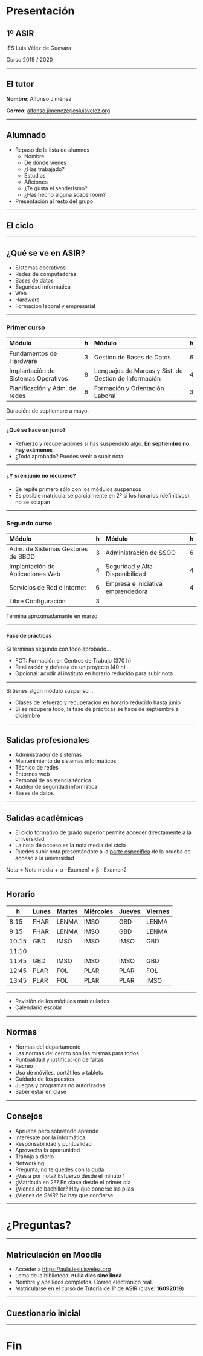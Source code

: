 # Presentación

## 1º ASIR

IES Luis Vélez de Guevara

Curso 2019 / 2020

---

## El tutor

**Nombre**: Alfonso Jiménez

**Correo**: <a href="mailto:alfonso.jimenez@iesluisvelez.org" >alfonso.jimenez@iesluisvelez.org</a>

---

## Alumnado

- Repaso de la lista de alumnos <!-- .element: class="fragment" -->
  - Nombre
  - De dónde vienes
  - ¿Has trabajado?
  - Estudios
  - Aficiones
  - ¿Te gusta el senderismo?
  - ¿Has hecho alguna scape room?
- Presentación al resto del grupo <!-- .element: class="fragment" -->

---

## El ciclo

------

## ¿Qué se ve en ASIR? 

- Sistemas operativos <!-- .element: class="fragment" -->
- Redes de computadoras <!-- .element: class="fragment" -->
- Bases de datos <!-- .element: class="fragment" -->
- Seguridad informática <!-- .element: class="fragment" -->
- Web <!-- .element: class="fragment" -->
- Hardware <!-- .element: class="fragment" -->
- Formación laboral y empresarial <!-- .element: class="fragment" -->

------

### Primer curso

| Módulo                                  |  h  | Módulo                                                   |  h  |
| :-------------------------------------- | :-: | :------------------------------------------------------- | :-: |
| Fundamentos de Hardware                 |  3  | Gestión de Bases de Datos                                |  6  |
| Implantación de Sistemas Operativos     |  8  | Lenguajes de Marcas y Sist. de Gestión de Información    |  4  |
| Planificación y Adm. de redes           |  6  | Formación y Orientación Laboral                          |  3  |

Duración: de septiembre a mayo.

------

#### ¿Qué se hace en junio?

- Refuerzo y recuperaciones si has suspendido algo. **En septiembre no hay exámenes** <!-- .element: class="fragment" -->
- ¿Todo aprobado? Puedes venir a subir nota <!-- .element: class="fragment" -->

------

#### ¿Y si en junio no recupero?

- Se repite primero sólo con los módulos suspensos <!-- .element: class="fragment" -->
- Es posible matricularse parcialmente en 2º si los horarios (definitivos) no se solapan <!-- .element: class="fragment" -->

------

### Segundo curso

| Módulo                            |  h  | Módulo                             |  h  |
| :-------------------------------- | :-: | :--------------------------------- | :-: |
| Adm. de Sistemas Gestores de BBDD |  3  | Administración de SSOO             |  6  |
| Implantación de Aplicaciones Web  |  4  | Seguridad y Alta Disponibilidad    |  4  |
| Servicios de Red e Internet       |  6  | Empresa e iniciativa emprendedora  |  4  |
| Libre Configuración               |  3  |                                    |     | 

Termina aproximadamante en marzo

------

#### Fase de prácticas

Si terminas segundo con todo aprobado...

- <!-- .element: class="fragment" --> FCT: Formación en Centros de Trabajo (370 h)
- <!-- .element: class="fragment" --> Realización y defensa de un proyecto (40 h) 
- <!-- .element: class="fragment" --> Opcional: acudir al instituto en horario reducido para subir nota

------

Si tienes algún módulo suspenso...

- Clases de refuerzo y recuperación en horario reducido hasta junio <!-- .element: class="fragment" -->
- Si se recupera todo, la fase de prácticas se hace de septiembre a diciembre <!-- .element: class="fragment" -->

------

## Salidas profesionales 

- Administrador de sistemas <!-- .element: class="fragment" -->
- Mantenimiento de sistemas informáticos <!-- .element: class="fragment" -->
- Técnico de redes <!-- .element: class="fragment" -->
- Entornos web <!-- .element: class="fragment" -->
- Personal de asistencia técnica <!-- .element: class="fragment" -->
- Auditor de seguridad informática <!-- .element: class="fragment" -->
- Bases de datos <!-- .element: class="fragment" -->

------

## Salidas académicas 


- <!-- .element: class="fragment" --> El ciclo formativo de grado superior permite acceder directamente a la universidad  
- <!-- .element: class="fragment" --> La nota de acceso es la nota media del ciclo  
- <!-- .element: class="fragment" --> Puedes subir nota presentándote a la <a href="http://www.juntadeandalucia.es/economiayconocimiento/sguit/?q=grados&d=g_b_parametros_top.php">parte específica</a> de la prueba de acceso a la universidad

Nota = Nota media + α · Examen1 + β · Examen2  

<!-- .element: class="fragment" -->

---

## Horario

| h     | Lunes | Martes | Miércoles | Jueves | Viernes |
| ----- | ----- | ------ | --------- | ------ | ------- |
| 8:15  |  FHAR |  LENMA |   IMSO    | GBD    |  LENMA  |
| 9:15  |  FHAR |  LENMA |   IMSO    | GBD    |  LENMA  |
| 10:15 |  GBD  |  IMSO  |   IMSO    | IMSO   |   GBD   |
| 11:10 |       |        |           |        |         |
| 11:45 |  GBD  |  IMSO  |   IMSO    | IMSO   |   GBD   |
| 12:45 |  PLAR |  FOL   |   PLAR    | PLAR   |   FOL   |
| 13:45 |  PLAR |  FOL   |   PLAR    | PLAR   |   IMSO  |

---

- Revisión de los módulos matriculados 
- Calendario escolar <!-- .element: class="fragment" -->

---

## Normas

- Normas del departamento <!-- .element: class="fragment" -->
- Las normas del centro son las mismas para todos <!-- .element: class="fragment" -->
- Puntualidad y justificación de faltas <!-- .element: class="fragment" -->
- Recreo <!-- .element: class="fragment" -->
- Uso de móviles, portátiles o tablets <!-- .element: class="fragment" -->
- Cuidado de los puestos <!-- .element: class="fragment" -->
- Juegos y programas no autorizados <!-- .element: class="fragment" -->
- Saber estar en clase <!-- .element: class="fragment" -->

---

## Consejos

- Aprueba pero sobretodo aprende <!-- .element: class="fragment" -->
- Interésate por la informática <!-- .element: class="fragment" -->
- Responsabilidad y puntualidad <!-- .element: class="fragment" -->
- Aprovecha la oportunidad <!-- .element: class="fragment" -->
- Trabaja a diario <!-- .element: class="fragment" -->
- Networking <!-- .element: class="fragment" -->
- Pregunta, no te quedes con la duda <!-- .element: class="fragment" -->
- ¿Vas a por nota? Esfuerzo desde el minuto 1 <!-- .element: class="fragment" -->
- ¿Matrícula en 2º? En clase desde el primer día <!-- .element: class="fragment" -->
- ¿Vienes de bachiller? Hay que ponerse las pilas <!-- .element: class="fragment" -->
- ¿Vienes de SMR? No hay que confiarse <!-- .element: class="fragment" -->

---

# ¿Preguntas?

---

## Matriculación en Moodle

- Acceder a <https://aula.iesluisvelez.org>
- Lema de la biblioteca: **nulla dies sine linea**
- Nombre y apellidos completos. Correo electrónico real.
- Matricularse en el curso de Tutoría de 1º de ASIR (clave: **16092019**)

---

## Cuestionario inicial

---

# Fin
